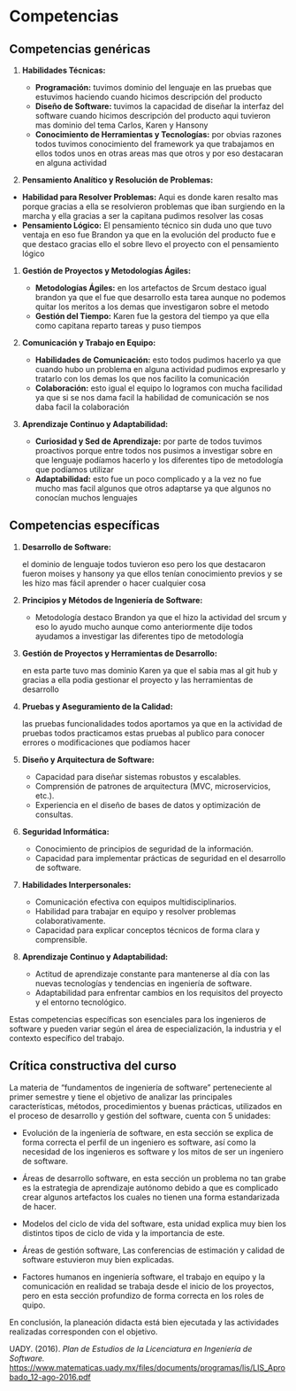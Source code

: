 <h1 id="competencias">Competencias</h1>

## Competencias genéricas


1.  **Habilidades Técnicas:**
    
    -   **Programación:** tuvimos dominio del lenguaje en las pruebas que estuvimos haciendo cuando hicimos descripción del producto
    -   **Diseño de Software:** tuvimos la capacidad de diseñar la interfaz del software cuando hicimos descripción del producto aqui tuvieron mas dominio del tema Carlos, Karen y Hansony
    -   **Conocimiento de Herramientas y Tecnologías:** por obvias razones todos tuvimos conocimiento del framework ya que trabajamos en ellos todos unos en otras areas mas que otros y por eso destacaran en alguna actividad
  

  2.   **Pensamiento Analítico y Resolución de Problemas:**
-   **Habilidad para Resolver Problemas:** Aqui es donde karen resalto mas porque gracias a ella se resolvieron problemas que iban  surgiendo en la marcha y ella gracias a ser la capitana pudimos resolver las cosas
-  **Pensamiento Lógico:** El pensamiento técnico sin duda  uno que tuvo ventaja en eso fue Brandon ya que en la evolución del producto fue e que destaco gracias ello el sobre llevo el proyecto con el pensamiento lógico
1.  **Gestión de Proyectos y Metodologías Ágiles:**
    
    -   **Metodologías Ágiles:** en los artefactos de Srcum destaco igual brandon ya que el fue que desarrollo esta tarea aunque no podemos quitar los meritos a los demas que investigaron sobre el metodo
    -   **Gestión del Tiempo:** Karen fue la gestora del tiempo ya que ella como capitana reparto tareas y puso tiempos
2.  **Comunicación y Trabajo en Equipo:**
    
    -   **Habilidades de Comunicación:** esto todos pudimos hacerlo ya que cuando hubo un problema en alguna actividad pudimos expresarlo y tratarlo con los demas los que nos facilito la comunicación
    -   **Colaboración:** esto igual el equipo lo logramos con mucha facilidad ya que si se nos dama facil la habilidad de comunicación se nos daba facil la colaboración
3.  **Aprendizaje Continuo y Adaptabilidad:**
    
    -   **Curiosidad y Sed de Aprendizaje:** por parte de todos tuvimos proactivos porque entre todos nos pusimos a investigar sobre en que lenguaje podíamos hacerlo y los diferentes tipo de metodología que podíamos utilizar
    -   **Adaptabilidad:** esto fue un poco complicado y a la vez no fue mucho mas facil algunos que otros adaptarse ya que algunos no conocían muchos lenguajes

## Competencias específicas

1.  **Desarrollo de Software:**
    
    el dominio de lenguaje todos tuvieron eso pero los que destacaron fueron moises y hansony ya que ellos tenían conocimiento previos y se les hizo mas fácil aprender o hacer cualquier cosa
2.  **Principios y Métodos de Ingeniería de Software:**
    
    -   Metodología destaco Brandon ya que el hizo la actividad del srcum y eso lo ayudo mucho aunque como anteriormente dije todos ayudamos a investigar las diferentes tipo de metodología
3.  **Gestión de Proyectos y Herramientas de Desarrollo:**
    
    en esta parte tuvo mas dominio Karen ya que el sabia mas al git hub y gracias a ella podia gestionar el proyecto y las herramientas de desarrollo 
4.  **Pruebas y Aseguramiento de la Calidad:**
    
    las pruebas funcionalidades todos aportamos ya que en la actividad de pruebas todos practicamos estas pruebas al publico para conocer errores o modificaciones que podíamos hacer
5.  **Diseño y Arquitectura de Software:**
    
    -   Capacidad para diseñar sistemas robustos y escalables.
    -   Comprensión de patrones de arquitectura (MVC, microservicios, etc.).
    -   Experiencia en el diseño de bases de datos y optimización de consultas.
6.  **Seguridad Informática:**
    
    -   Conocimiento de principios de seguridad de la información.
    -   Capacidad para implementar prácticas de seguridad en el desarrollo de software.
7.  **Habilidades Interpersonales:**
    
    -   Comunicación efectiva con equipos multidisciplinarios.
    -   Habilidad para trabajar en equipo y resolver problemas colaborativamente.
    -   Capacidad para explicar conceptos técnicos de forma clara y comprensible.
8.  **Aprendizaje Continuo y Adaptabilidad:**
    
    -   Actitud de aprendizaje constante para mantenerse al día con las nuevas tecnologías y tendencias en ingeniería de software.
    -   Adaptabilidad para enfrentar cambios en los requisitos del proyecto y el entorno tecnológico.

Estas competencias específicas son esenciales para los ingenieros de software y pueden variar según el área de especialización, la industria y el contexto específico del trabajo.

## Crítica constructiva del curso
La materia de “fundamentos de ingeniería de software” perteneciente al primer semestre y tiene el objetivo de analizar las principales características, métodos, procedimientos y buenas prácticas, utilizados en el proceso de desarrollo y gestión del software, cuenta con 5 unidades: 

- Evolución de la ingeniería de software, en esta sección se explica de forma correcta el perfil de un ingeniero es software, así como la necesidad de los ingenieros es software y los mitos de ser un ingeniero de software. 

- Áreas de desarrollo software, en esta sección un problema no tan grabe es la estrategia de aprendizaje autónomo debido a que es complicado crear algunos artefactos los cuales no tienen una forma estandarizada de hacer. 

- Modelos del ciclo de vida del software, esta unidad explica muy bien los distintos tipos de ciclo de vida y la importancia de este. 

- Áreas de gestión software, Las conferencias de estimación y calidad de software estuvieron muy bien explicadas. 

- Factores humanos en ingeniería software, el trabajo en equipo y la comunicación en realidad se trabaja desde el inicio de los proyectos, pero en esta sección profundizo de forma correcta en los roles de quipo. 

En conclusión, la planeación didacta está bien ejecutada y las actividades realizadas corresponden con el objetivo. 





UADY. (2016). *Plan de Estudios de la Licenciatura en Ingeniería de Software.* https://www.matematicas.uady.mx/files/documents/programas/lis/LIS_Aprobado_12-ago-2016.pdf
<!--stackedit_data:
eyJoaXN0b3J5IjpbNTQ2NzM3MDI5LDk3Mjc0ODQ4Myw5NzI3ND
g0ODMsOTcyNzQ4NDgzLDEyMDY1NjIxNywxNjk0MjU4NDQ3LDIw
NDUyNzA5MDddfQ==
-->